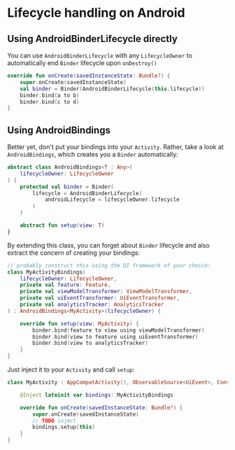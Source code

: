 # Lifecycle handling on Android

## Using AndroidBinderLifecycle directly

You can use `AndroidBinderLifecycle` with any `LifecycleOwner` to automatically end `Binder` lifecycle upon `onDestroy()`


```kotlin
override fun onCreate(savedInstanceState: Bundle?) {
    super.onCreate(savedInstanceState)
    val binder = Binder(AndroidBinderLifecycle(this.lifecycle))
    binder.bind(a to b)
    binder.bind(c to d)
}
```


## Using AndroidBindings

Better yet, don't put your bindings into your `Activity`. Rather, take a look at `AndroidBindings`, which creates you a `Binder` automatically:

```kotlin
abstract class AndroidBindings<T : Any>(
    lifecycleOwner: LifecycleOwner
) {
    protected val binder = Binder(
        lifecycle = AndroidBinderLifecycle(
            androidLifecycle = lifecycleOwner.lifecycle
        )
    )

    abstract fun setup(view: T)
}
```

By extending this class, you can forget about `Binder` lifecycle and also extract the concern of creating your bindings:

```kotlin
// probably construct this using the DI framework of your choice:
class MyActivityBindings(
    lifecycleOwner: LifecycleOwner,
    private val feature: Feature,
    private val viewModelTransformer: ViewModelTransformer,
    private val uiEventTransformer: UiEventTransformer,
    private val analyticsTracker: AnalyticsTracker
) : AndroidBindings<MyActivity>(lifecycleOwner) {

    override fun setup(view: MyActivity) {
        binder.bind(feature to view using viewModelTransformer)
        binder.bind(view to feature using uiEventTransformer)
        binder.bind(view to analyticsTracker)
    }
}

```

Just inject it to your `Activity` and call `setup`:

```kotlin
class MyActivity : AppCompatActivity(), ObservableSource<UiEvent>, Consumer<ViewModel> {

    @Inject lateinit var bindings: MyActivityBindings

    override fun onCreate(savedInstanceState: Bundle?) {
        super.onCreate(savedInstanceState)
        // TODO inject
        bindings.setup(this)
    }
}
```
